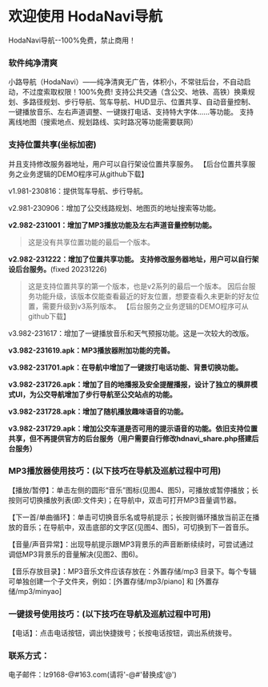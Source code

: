 # 欢迎使用 HodaNavi导航
HodaNavi导航--100%免费，禁止商用！

### 软件纯净清爽
小路导航（HodaNavi）——纯净清爽无广告，体积小，不常驻后台，不自动启动，不过度索取权限！100%免费!
支持公共交通（含公交、地铁、高铁）换乘规划、多路径规划、步行导航、驾车导航、HUD显示、位置共享、自动音量控制、一键播放音乐、左右声道调整、一键拨打电话、支持特大字体......等功能。
支持离线地图（搜索地点、规划路线、实时路况等功能需要联网）

### 支持位置共享(坐标加密)
并且支持修改服务器地址，用户可以自行架设位置共享服务。
【后台位置共享服务之业务逻辑的DEMO程序可从github下载】

v1.981-230816：提供驾车导航、步行导航。

v2.981-230906：增加了公交线路规划、地图页的地址搜索等功能。

**v2.982-231001：增加了MP3播放功能及左右声道音量控制功能。**

>   这是没有共享位置功能的最后一个版本。

**v2.982-231222：增加了位置共享功能。 支持修改服务器地址，用户可以自行架设后台服务。**(fixed 20231226)

>  这是支持位置共享的第一个版本，也是v2系列的最后一个版本。
>  因后台服务功能升级，该版本仅能查看最近的好友位置，想要查看久未更新的好友位置，需要升级到v3系列版本。
>  【后台服务之业务逻辑的DEMO程序可从github下载】

v3.982-231617：增加了一键播放音乐和天气预报功能。这是一次较大的改版。

**v3.982-231619.apk：MP3播放器附加功能的完善。**

**v3.982-231701.apk：在导航中增加了一键拨打电话功能、背景切换功能。**

**v3.982-231726.apk：增加了目的地播报及安全提醒播报，设计了独立的横屏模式UI，为公交导航增加了步行导航至公交站点的功能。**

**v3.982-231728.apk：增加了随机播放趣味语音的功能。**

**v3.982-231729.apk：增加公交车道是否可用的提示语音的功能。依旧支持位置共享，但不再提供官方的后台服务（用户需要自行修改hdnavi_share.php搭建后台服务）**

### MP3播放器使用技巧：(以下技巧在导航及巡航过程中可用)
【播放/暂停】：单击左侧的圆形“音乐”图标(见图4、图5)，可播放或暂停播放；长按则可切换播放列表(即:文件夹)；在导航中，双击可打开MP3音量调节器。

【下一首/单曲循环】：单击可切换音乐名或导航提示；长按则循环播放当前正在播放的音乐；在导航中，双击底部的文字区(见图4、图5)，可切换到下一首音乐。

【音量/声音异常】：出现导航提示跟MP3背景乐的声音断断续续时，可尝试通过调低MP3背景乐的音量解决(见图2、图6)。

【音乐存放目录】：MP3音乐文件应该存放在：外置存储/mp3 目录下。每个专辑可单独创建一个子文件夹，例如：[外置存储/mp3/piano] 和 [外置存储/mp3/minyao]

### 一键拨号使用技巧：(以下技巧在导航及巡航过程中可用)
【电话】：点击电话按钮，调出快捷拨号；长按电话按钮，调出系统拨号。

### 联系方式：
电子邮件：lz9168-@#163.com(请将'-@#'替换成'@')
